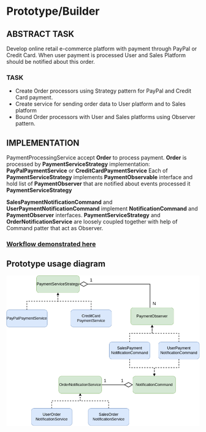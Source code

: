# Prototype/Builder

## ABSTRACT TASK

Develop online retail e-commerce platform with payment through PayPal or Credit Card. When user payment is processed
User and Sales Platform should be notified about this order.

### TASK

- Create Order processors using Strategy pattern for PayPal and Credit Card payment.
- Create service for sending order data to User platform and to Sales platform
- Bound Order processors with User and Sales platforms using Observer pattern.

## IMPLEMENTATION

PaymentProcessingService accept **Order** to process payment.
**Order** is processed by **PaymentServiceStrategy** implementation: **PayPalPaymentService** or 
**CreditCardPaymentService**
Each of **PaymentServiceStrategy** implements **PaymentObservable** interface and hold list of **PaymentObserver**
that are notified about events processed it **PaymentServiceStrategy**

**SalesPaymentNotificationCommand** and **UserPaymentNotificationCommand** implement **NotificationCommand** and **PaymentObserver** interfaces.
**PaymentServiceStrategy** and **OrderNotificationService** are loosely coupled together with help of Command patter that act as Observer.

### [Workflow demonstrated here](https://github.com/paintInSour/oop-design-patterns/blob/master/prototype-builder/src/test/java/patterns/command/CommandTest.java)

## Prototype usage diagram

![Prototype](https://github.com/paintInSour/oop-design-patterns/blob/master/strategy-observer-command/static/diagram_lab3.png?raw=true)


